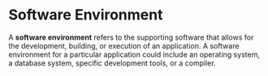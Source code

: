 # Software Environment

A **software environment** refers to the supporting software that allows for the development, building, or execution of an application. A software environment for a particular application could include an operating system, a database system, specific development tools, or a compiler.